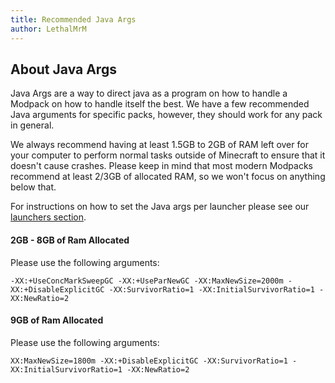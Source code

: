```yaml
---
title: Recommended Java Args
author: LethalMrM
---
```


## About Java Args
Java Args are a way to direct java as a program on how to handle a Modpack on how to handle itself the best. We have a few recommended Java arguments for specific packs, however, they should work for any pack in general.

We always recommend having at least 1.5GB to 2GB of RAM left over for your computer to perform normal tasks outside of Minecraft to ensure that it doesn't cause crashes. Please keep in mind that most modern Modpacks recommend at least 2/3GB of allocated RAM, so we won't focus on anything below that. 

For instructions on how to set the Java args per launcher please see our [launchers section](/home/launchers/).

#### 2GB - 8GB of Ram Allocated
Please use the following arguments:

`-XX:+UseConcMarkSweepGC -XX:+UseParNewGC -XX:MaxNewSize=2000m -XX:+DisableExplicitGC -XX:SurvivorRatio=1 -XX:InitialSurvivorRatio=1 -XX:NewRatio=2`

####  9GB of Ram Allocated
Please use the following arguments:

`XX:MaxNewSize=1800m -XX:+DisableExplicitGC -XX:SurvivorRatio=1 -XX:InitialSurvivorRatio=1 -XX:NewRatio=2`